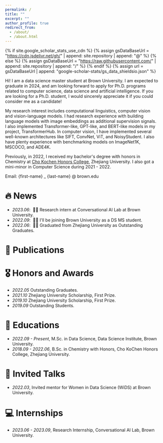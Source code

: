 ```yaml
---
permalink: /
title: ""
excerpt: ""
author_profile: true
redirect_from: 
  - /about/
  - /about.html
---
```


{% if site.google_scholar_stats_use_cdn %}
{% assign gsDataBaseUrl = "https://cdn.jsdelivr.net/gh/" | append: site.repository | append: "@" %}
{% else %}
{% assign gsDataBaseUrl = "https://raw.githubusercontent.com/" | append: site.repository | append: "/" %}
{% endif %}
{% assign url = gsDataBaseUrl | append: "google-scholar-stats/gs_data_shieldsio.json" %}

<span class='anchor' id='about-me'></span>

Hi! I am a data science master student at Brown University. I am expected to graduate in 2024, and am looking forward to apply for Ph.D. programs related to computer science, data science and artificial intelligence. If you are looking for a Ph.D. student, I would sincerely appreciate it if you could consider me as a candidate!

My research interest includes computational linguistics, computer vision and vision-language models. I had research experience with building language models with image embeddings as additional supervision signals. I also implemented Transformer-like, GPT-like, and BERT-like models in my project, TransformerHub. In computer vision, I have implemented several well-known architectures like SIFT, ConvNet, ViT, and NoisyStudent. I also have plenty experience with benchmarking models on ImageNet1K, MSCOCO, and ADE4K.

Previously, in 2022, I received my bachelor's degree with honors in Chemistry at <a href='http://ckc.zju.edu.cn/ckcen/wbout/list.htm'>Cho Kochen Honors College</a>, Zhejiang University. I also got a mini-minor in Computer Science during 2021 - 2022.

Email: {first-name} _ {last-name} @ brown.edu


# 🔥 News
- *2023.06*: &nbsp;🎉🎉 Research intern at Conversational AI Lab at Brown University.
- *2022.09*: &nbsp;🎉🎉 I'll be joining Brown University as a DS MS student.
- *2022.06*: &nbsp;🎉🎉 Graduated from Zhejiang University as Outstanding Graduates.

# 📝 Publications

# 🎖 Honors and Awards
- *2022.05* Outstanding Graduates.
- *2021.10* Zhejiang University Scholarship, First Prize.
- *2019.10* Zhejiang University Scholarship, First Prize. 
- *2019.09* Outstanding Students. 

# 📖 Educations
- *2022.09 - Present*, M.Sc. in Data Science, Data Science Institute, Brown University. 
- *2018.09 - 2022.06*, B.Sc. in Chemistry with Honors, Cho KoChen Honors College, Zhejiang University. 

# 💬 Invited Talks
- *2022.03*, Invited mentor for Women in Data Science (WiDS) at Brown University. 


# 💻 Internships
- *2023.06 - 2023.09*, Research Internship, Conversational AI Lab, Brown University.
